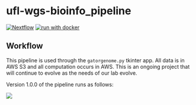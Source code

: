 # ufl-wgs-bioinfo_pipeline

[![Nextflow](https://img.shields.io/badge/nextflow%20DSL2-%E2%89%A521.10.6-23aa62.svg?labelColor=000000)](https://www.nextflow.io/)
[![run with docker](https://img.shields.io/badge/run%20with-docker-0db7ed?labelColor=000000&logo=docker)](https://www.docker.com/)

## Workflow

This pipeline is used through the `gatorgenome.py` tkinter app. All data is in
AWS S3 and all computation occurs in AWS. This is an ongoing project that will
continue to evolve as the needs of our lab evolve.

Version 1.0.0 of the pipeline runs as follows:

![](docs/images/v1_pipeline.drawio.png)
